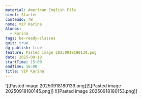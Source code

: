 ```yaml
---
material: American English File
nivel: Starter
conteúdo: 7B
nome: VIP Karina
Alunos:
  - Karina
tags: be-ready-classes
quiz: true
dg-publish: true
feature: Pasted image 20250918180139.png
date: 2025-09-18
startTime: 15:00
endTime: 16:00
title: VIP Karina
---
```

![[Pasted image 20250918180139.png]]![[Pasted image 20250918180145.png]]
![[Pasted image 20250918180153.png]]